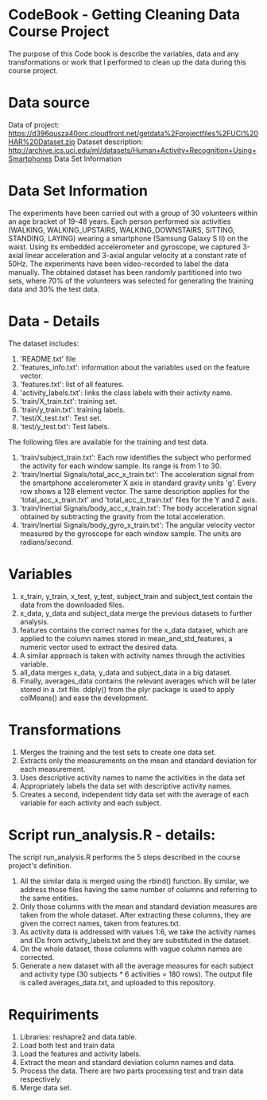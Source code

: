 # CodeBook - Getting Cleaning Data Course Project

The purpose of this Code book is describe the variables, data and any transformations or work that I performed to clean up the data during this course project.

# Data source

Data of project: https://d396qusza40orc.cloudfront.net/getdata%2Fprojectfiles%2FUCI%20HAR%20Dataset.zip
Dataset description: http://archive.ics.uci.edu/ml/datasets/Human+Activity+Recognition+Using+Smartphones
Data Set Information

# Data Set Information 

The experiments have been carried out with a group of 30 volunteers within an age bracket of 19-48 years. 
Each person performed six activities (WALKING, WALKING_UPSTAIRS, WALKING_DOWNSTAIRS, SITTING, STANDING, LAYING) wearing a smartphone (Samsung Galaxy S II) on the waist. 
Using its embedded accelerometer and gyroscope, we captured 3-axial linear acceleration and 3-axial angular velocity at a constant rate of 50Hz. 
The experiments have been video-recorded to label the data manually. 
The obtained dataset has been randomly partitioned into two sets, where 70% of the volunteers was selected for generating the training data and 30% the test data.

# Data - Details

The dataset includes:

1. 'README.txt' file
2. 'features_info.txt': information about the variables used on the feature vector.
3. 'features.txt': list of all features.
4. 'activity_labels.txt': links the class labels with their activity name.
5. 'train/X_train.txt': training set.
6. 'train/y_train.txt': training labels.
7. 'test/X_test.txt': Test set.
8. 'test/y_test.txt': Test labels.

The following files are available for the training and test data. 

1. 'train/subject_train.txt': Each row identifies the subject who performed the activity for each window sample. Its range is from 1 to 30.
2. 'train/Inertial Signals/total_acc_x_train.txt': The acceleration signal from the smartphone accelerometer X axis in standard gravity units 'g'. Every row shows a 128 element vector. The same description applies for the 'total_acc_x_train.txt' and 'total_acc_z_train.txt' files for the Y and Z axis.
3. 'train/Inertial Signals/body_acc_x_train.txt': The body acceleration signal obtained by subtracting the gravity from the total acceleration.
4. 'train/Inertial Signals/body_gyro_x_train.txt': The angular velocity vector measured by the gyroscope for each window sample. The units are radians/second.

# Variables

1. x_train, y_train, x_test, y_test, subject_train and subject_test contain the data from the downloaded files.
2. x_data, y_data and subject_data merge the previous datasets to further analysis.
3. features contains the correct names for the x_data dataset, which are applied to the column names stored in mean_and_std_features, a numeric vector used to extract the desired data.
4. A similar approach is taken with activity names through the activities variable.
5. all_data merges x_data, y_data and subject_data in a big dataset.
6. Finally, averages_data contains the relevant averages which will be later stored in a .txt file. ddply() from the plyr package is used to apply colMeans() and ease the development.


# Transformations 

1. Merges the training and the test sets to create one data set.
2. Extracts only the measurements on the mean and standard deviation for each measurement.
3. Uses descriptive activity names to name the activities in the data set
4. Appropriately labels the data set with descriptive activity names.
5. Creates a second, independent tidy data set with the average of each variable for each activity and each subject.

# Script run_analysis.R - details:

The script run_analysis.R performs the 5 steps described in the course project's definition.

1. All the similar data is merged using the rbind() function. By similar, we address those files having the same number of columns and referring to the same entities.
2. Only those columns with the mean and standard deviation measures are taken from the whole dataset. After extracting these columns, they are given the correct names, taken from features.txt.
3. As activity data is addressed with values 1:6, we take the activity names and IDs from activity_labels.txt and they are substituted in the dataset.
4. On the whole dataset, those columns with vague column names are corrected.
5. Generate a new dataset with all the average measures for each subject and activity type (30 subjects * 6 activities = 180 rows). The output file is called averages_data.txt, and uploaded to this repository.

# Requiriments

1. Libraries: reshapre2 and data.table.
2. Load both test and train data
3. Load the features and activity labels.
4. Extract the mean and standard deviation column names and data.
5. Process the data. There are two parts processing test and train data respectively.
6. Merge data set.
